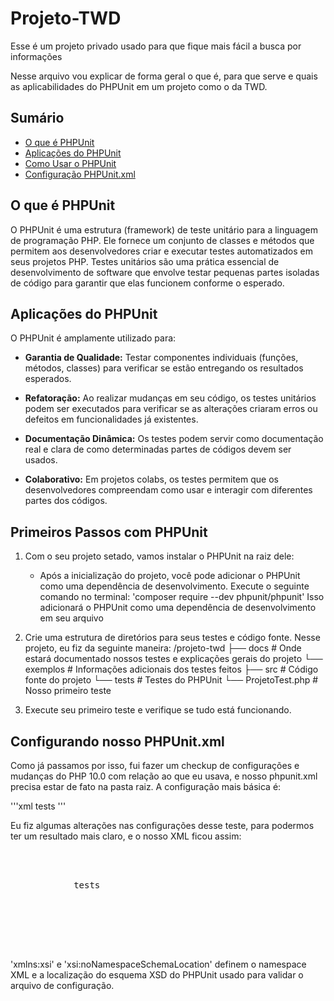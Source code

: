 # Projeto-TWD
Esse é um projeto privado usado para que fique mais fácil a busca por informações

Nesse arquivo vou explicar de forma geral o que é, para que serve e quais as aplicabilidades do PHPUnit em um projeto como o da TWD.

## Sumário
- [O que é PHPUnit](#o-que-é-phpunit)
- [Aplicações do PHPUnit](#aplicações-do-phpunit)
- [Como Usar o PHPUnit](#primeiros-passos-com-phpunit)
- [Configuração PHPUnit.xml](#configurando-nosso-phpunitxml)


## O que é PHPUnit
O PHPUnit é uma estrutura (framework) de teste unitário para a linguagem de programação PHP. Ele fornece um conjunto de classes e métodos que permitem aos desenvolvedores criar e executar testes automatizados em seus projetos PHP. Testes unitários são uma prática essencial de desenvolvimento de software que envolve testar pequenas partes isoladas de código para garantir que elas funcionem conforme o esperado.


## Aplicações do PHPUnit
O PHPUnit é amplamente utilizado para:
 - **Garantia de Qualidade:** Testar componentes individuais (funções, métodos, classes) para verificar se estão entregando os resultados esperados.

 - **Refatoração:** Ao realizar mudanças em seu código, os testes unitários podem ser executados para verificar se as alterações criaram erros ou defeitos em funcionalidades já existentes.
 
 - **Documentação Dinâmica:** Os testes podem servir como documentação real e clara de como determinadas partes de códigos devem ser usados.

 - **Colaborativo:** Em projetos colabs, os testes permitem que os desenvolvedores compreendam como usar e interagir com diferentes partes dos códigos.

## Primeiros Passos com PHPUnit
 1. Com o seu projeto setado, vamos instalar o PHPUnit na raiz dele:
    * Após a inicialização do projeto, você pode adicionar o PHPUnit como uma dependência de desenvolvimento. Execute o seguinte comando no terminal: 'composer require --dev phpunit/phpunit'
    Isso adicionará o PHPUnit como uma dependência de desenvolvimento em seu arquivo 

 2. Crie uma estrutura de diretórios para seus testes e código fonte. Nesse projeto, eu fiz da seguinte maneira:
 /projeto-twd
    ├── docs                    # Onde estará documentado nossos testes e explicações gerais do projeto
        └── exemplos            # Informações adicionais dos testes feitos
    ├── src                     # Código fonte do projeto
    └── tests                   # Testes do PHPUnit
        └── ProjetoTest.php     # Nosso primeiro teste

 3. Execute seu primeiro teste e verifique se tudo está funcionando.

## Configurando nosso PHPUnit.xml
Como já passamos por isso, fui fazer um checkup de configurações e mudanças do PHP 10.0 com relação ao que eu usava, e nosso phpunit.xml precisa estar de fato na pasta raiz. A configuração mais básica é:

'''xml
<phpunit>
    <testsuites>
        <testsuite name="Projeto TWD">
            <directory>tests</directory>
        </testsuite>
    </testsuites>
</phpunit>
'''

Eu fiz algumas alterações nas configurações desse teste, para podermos ter um resultado mais claro, e o nosso XML ficou assim:

<pre>
 <phpunit xmlns:xsi="http://www.w3.org/2001/XMLSchema-instance" xsi:noNamespaceSchemaLocation="https://schema.phpunit.de/9.5/phpunit.xsd" bootstrap="vendor/autoload.php" colors="true" stopOnFailure="false">
    <testsuites>
        <testsuite name="Unit">
            <directory>tests</directory>
        </testsuite>
    </testsuites>
    <logging>
        <testdoxText outputFile="testes-executados.txt"/>
    </logging>
</phpunit>
</pre>
'xmlns:xsi' e 'xsi:noNamespaceSchemaLocation' definem o namespace XML e a localização do esquema XSD do PHPUnit usado para validar o arquivo de configuração.
